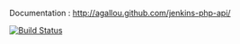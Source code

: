 Documentation :  [http://agallou.github.com/jenkins-php-api/ ](http://agallou.github.com/jenkins-php-api/)

[![Build Status](https://secure.travis-ci.org/agallou/jenkins-php-api.png?branch=master)](http://travis-ci.org/agallou/jenkins-php-api)

